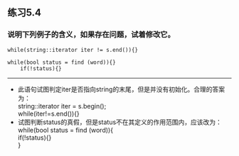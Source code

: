 ## 练习5.4
### 说明下列例子的含义，如果存在问题，试着修改它。
    while(string::iterator iter != s.end()){}

    while(bool status = find (word)){}
        if(!status){}
***
* 此语句试图判定iter是否指向string的末尾，但是并没有初始化。合理的答案为：  
    string::iterator iter = s.begin();  
    while(iter!=s.end()){}
* 试图判断status的真假，但是status不在其定义的作用范围内，应该改为：  
    while(bool status = find (word)){  
        if(!status){}  
    }